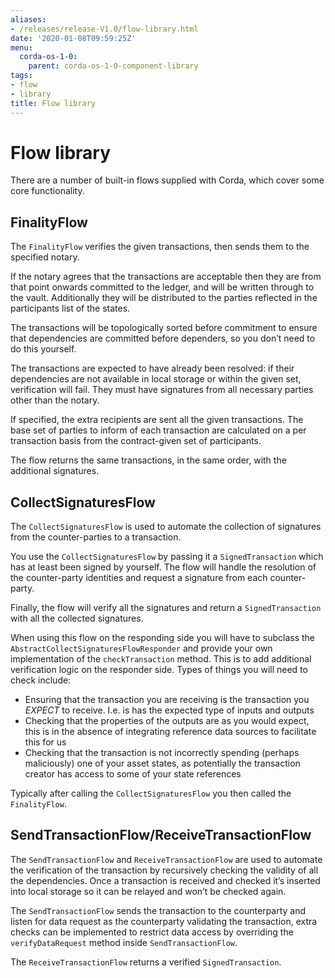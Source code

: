 ```yaml
---
aliases:
- /releases/release-V1.0/flow-library.html
date: '2020-01-08T09:59:25Z'
menu:
  corda-os-1-0:
    parent: corda-os-1-0-component-library
tags:
- flow
- library
title: Flow library
---
```



# Flow library

There are a number of built-in flows supplied with Corda, which cover some core functionality.


## FinalityFlow

The `FinalityFlow` verifies the given transactions, then sends them to the specified notary.

If the notary agrees that the transactions are acceptable then they are from that point onwards committed to the ledger,
and will be written through to the vault. Additionally they will be distributed to the parties reflected in the participants
list of the states.

The transactions will be topologically sorted before commitment to ensure that dependencies are committed before
dependers, so you don’t need to do this yourself.

The transactions are expected to have already been resolved: if their dependencies are not available in local storage or
within the given set, verification will fail. They must have signatures from all necessary parties other than the notary.

If specified, the extra recipients are sent all the given transactions. The base set of parties to inform of each
transaction are calculated on a per transaction basis from the contract-given set of participants.

The flow returns the same transactions, in the same order, with the additional signatures.


## CollectSignaturesFlow

The `CollectSignaturesFlow` is used to automate the collection of signatures from the counter-parties to a transaction.

You use the `CollectSignaturesFlow` by passing it a `SignedTransaction` which has at least been signed by yourself.
The flow will handle the resolution of the counter-party identities and request a signature from each counter-party.

Finally, the flow will verify all the signatures  and return a `SignedTransaction` with all the collected signatures.

When using this flow on the responding side you will have to subclass the `AbstractCollectSignaturesFlowResponder` and
provide your own implementation of the `checkTransaction` method. This is to add additional verification logic on the
responder side. Types of things you will need to check include:


* Ensuring that the transaction you are receiving is the transaction you *EXPECT* to receive. I.e. is has the expected
type of inputs and outputs
* Checking that the properties of the outputs are as you would expect, this is in the absence of integrating reference
data sources to facilitate this for us
* Checking that the transaction is not incorrectly spending (perhaps maliciously) one of your asset states, as potentially
the transaction creator has access to some of your state references

Typically after calling the `CollectSignaturesFlow` you then called the `FinalityFlow`.


## SendTransactionFlow/ReceiveTransactionFlow

The `SendTransactionFlow` and `ReceiveTransactionFlow` are used to automate the verification of the transaction by
recursively checking the validity of all the dependencies. Once a transaction is received and checked it’s inserted into
local storage so it can be relayed and won’t be checked again.

The `SendTransactionFlow` sends the transaction to the counterparty and listen for data request as the counterparty
validating the transaction, extra checks can be implemented to restrict data access by overriding the `verifyDataRequest`
method inside `SendTransactionFlow`.

The `ReceiveTransactionFlow` returns a verified `SignedTransaction`.

